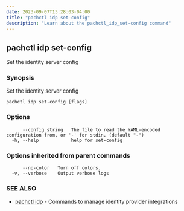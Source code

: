 ```yaml
---
date: 2023-09-07T13:28:03-04:00
title: "pachctl idp set-config"
description: "Learn about the pachctl_idp_set-config command"
---
```


## pachctl idp set-config

Set the identity server config

### Synopsis

Set the identity server config

```
pachctl idp set-config [flags]
```

### Options

```
      --config string   The file to read the YAML-encoded configuration from, or '-' for stdin. (default "-")
  -h, --help            help for set-config
```

### Options inherited from parent commands

```
      --no-color   Turn off colors.
  -v, --verbose    Output verbose logs
```

### SEE ALSO

* [pachctl idp](../pachctl_idp)	 - Commands to manage identity provider integrations

